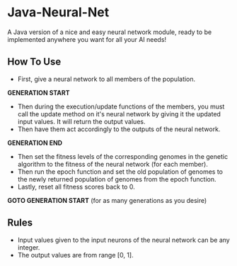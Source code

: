 # Java-Neural-Net
A Java version of a nice and easy neural network module, ready to be implemented anywhere you want for all your AI needs!

## How To Use
* First, give a neural network to all members of the population.

**GENERATION START**
* Then during the execution/update functions of the members, you must call the update method on it's neural network by giving it the updated input values. It will return the output values.
* Then have them act accordingly to the outputs of the neural network.

**GENERATION END**

* Then set the fitness levels of the corresponding genomes in the genetic algorithm to the fitness of the neural network (for each member).
* Then run the epoch function and set the old population of genomes to the newly returned population of genomes from the epoch function.
* Lastly, reset all fitness scores back to 0.

**GOTO GENERATION START** (for as many generations as you desire)

## Rules
* Input values given to the input neurons of the neural network can be any integer.
* The output values are from range [0, 1].

